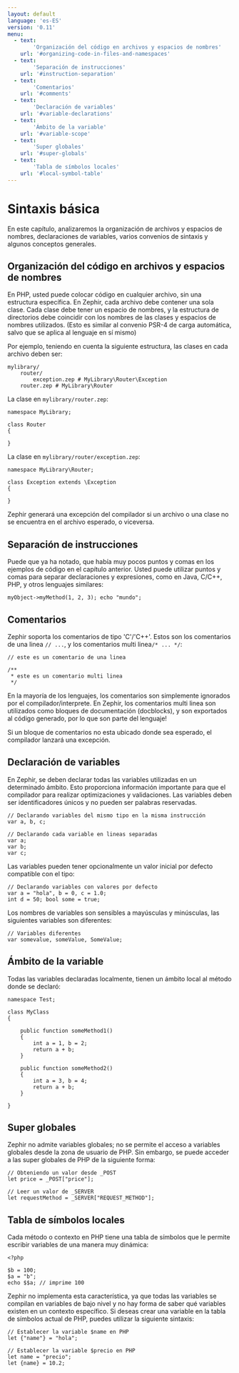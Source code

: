 ```yaml
---
layout: default
language: 'es-ES'
version: '0.11'
menu:
  - text:
        'Organización del código en archivos y espacios de nombres'
    url: '#organizing-code-in-files-and-namespaces'
  - text:
        'Separación de instrucciones'
    url: '#instruction-separation'
  - text:
        'Comentarios'
    url: '#comments'
  - text:
        'Declaración de variables'
    url: '#variable-declarations'
  - text:
        'Ámbito de la variable'
    url: '#variable-scope'
  - text:
        'Super globales'
    url: '#super-globals'
  - text:
        'Tabla de símbolos locales'
    url: '#local-symbol-table'
---
```

# Sintaxis básica

En este capítulo, analizaremos la organización de archivos y espacios de nombres, declaraciones de variables, varios convenios de sintaxis y algunos conceptos generales.

<a name='organizing-code-in-files-and-namespaces'></a>

## Organización del código en archivos y espacios de nombres

En PHP, usted puede colocar código en cualquier archivo, sin una estructura específica. En Zephir, cada archivo debe contener una sola clase. Cada clase debe tener un espacio de nombres, y la estructura de directorios debe coincidir con los nombres de las clases y espacios de nombres utilizados. (Esto es similar al convenio PSR-4 de carga automática, salvo que se aplica al lenguaje en sí mismo)

Por ejemplo, teniendo en cuenta la siguiente estructura, las clases en cada archivo deben ser:

    mylibrary/
        router/
            exception.zep # MyLibrary\Router\Exception
        router.zep # MyLibrary\Router
    

La clase en `mylibrary/router.zep`:

    namespace MyLibrary;
    
    class Router
    {
    
    }
    

La clase en `mylibrary/router/exception.zep`:

    namespace MyLibrary\Router;
    
    class Exception extends \Exception
    {
    
    }
    

Zephir generará una excepción del compilador si un archivo o una clase no se encuentra en el archivo esperado, o viceversa.

<a name='instruction-separation'></a>

## Separación de instrucciones

Puede que ya ha notado, que había muy pocos puntos y comas en los ejemplos de código en el capítulo anterior. Usted puede utilizar puntos y comas para separar declaraciones y expresiones, como en Java, C/C++, PHP, y otros lenguajes similares:

    myObject->myMethod(1, 2, 3); echo "mundo";
    

<a name='comments'></a>

## Comentarios

Zephir soporta los comentarios de tipo 'C'/'C++'. Estos son los comentarios de una linea `// ...`, y los comentarios multi linea`/* ... */`:

    // este es un comentario de una linea
    
    /**
     * este es un comentario multi linea
     */
    

En la mayoría de los lenguajes, los comentarios son simplemente ignorados por el compilador/interprete. En Zephir, los comentarios multi linea son utilizados como bloques de documentación (docblocks), y son exportados al código generado, por lo que son parte del lenguaje!

Si un bloque de comentarios no esta ubicado donde sea esperado, el compilador lanzará una excepción.

<a name='variable-declarations'></a>

## Declaración de variables

En Zephir, se deben declarar todas las variables utilizadas en un determinado ámbito. Esto proporciona información importante para que el compilador para realizar optimizaciones y validaciones. Las variables deben ser identificadores únicos y no pueden ser palabras reservadas.

    // Declarando variables del mismo tipo en la misma instrucción
    var a, b, c;
    
    // Declarando cada variable en lineas separadas
    var a;
    var b;
    var c;
    

Las variables pueden tener opcionalmente un valor inicial por defecto compatible con el tipo:

    // Declarando variables con valores por defecto
    var a = "hola", b = 0, c = 1.0;
    int d = 50; bool some = true;
    

Los nombres de variables son sensibles a mayúsculas y minúsculas, las siguientes variables son diferentes:

    // Variables diferentes
    var somevalue, someValue, SomeValue;
    

<a name='variable-scope'></a>

## Ámbito de la variable

Todas las variables declaradas localmente, tienen un ámbito local al método donde se declaró:

    namespace Test;
    
    class MyClass
    {
    
        public function someMethod1()
        {
            int a = 1, b = 2;
            return a + b;
        }
    
        public function someMethod2()
        {
            int a = 3, b = 4;
            return a + b;
        }
    
    }
    

<a name='super-global'></a>

## Super globales

Zephir no admite variables globales; no se permite el acceso a variables globales desde la zona de usuario de PHP. Sin embargo, se puede acceder a las super globales de PHP de la siguiente forma:

    // Obteniendo un valor desde _POST
    let price = _POST["price"];
    
    // Leer un valor de _SERVER
    let requestMethod = _SERVER["REQUEST_METHOD"];
    

<a name='local-symbol-table'></a>

## Tabla de símbolos locales

Cada método o contexto en PHP tiene una tabla de símbolos que le permite escribir variables de una manera muy dinámica:

    <?php
    
    $b = 100;
    $a = "b";
    echo $$a; // imprime 100
    

Zephir no implementa esta característica, ya que todas las variables se compilan en variables de bajo nivel y no hay forma de saber qué variables existen en un contexto específico. Si deseas crear una variable en la tabla de símbolos actual de PHP, puedes utilizar la siguiente sintaxis:

    // Establecer la variable $name en PHP
    let {"name"} = "hola";
    
    // Establecer la variable $precio en PHP
    let name = "precio";
    let {name} = 10.2;